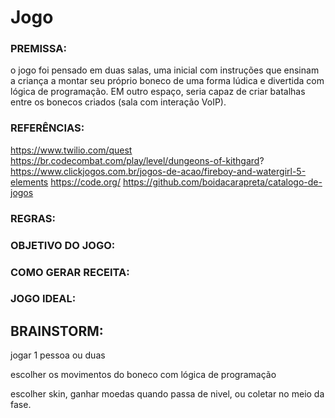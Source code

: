 # Jogo

### PREMISSA: 
o jogo foi pensado em duas salas, uma inicial com instruções que ensinam a criança a montar seu próprio boneco de uma forma lúdica e divertida com lógica de programação. EM outro espaço, seria capaz de criar batalhas entre os bonecos criados (sala com interação VoIP).

### REFERÊNCIAS:
https://www.twilio.com/quest
https://br.codecombat.com/play/level/dungeons-of-kithgard?
https://www.clickjogos.com.br/jogos-de-acao/fireboy-and-watergirl-5-elements
https://code.org/
https://github.com/boidacarapreta/catalogo-de-jogos


### REGRAS:



### OBJETIVO DO JOGO:



### COMO GERAR RECEITA: 



### JOGO IDEAL: 




## BRAINSTORM:
jogar 1 pessoa ou duas

escolher os movimentos do boneco com lógica de programação

escolher skin, ganhar moedas quando passa de nivel, ou coletar no meio da fase.


